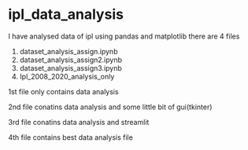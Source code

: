 # ipl_data_analysis
I have analysed data of ipl using pandas and matplotlib
there are 4 files
1) dataset_analysis_assign.ipynb
2) dataset_analysis_assign2.ipynb
3) dataset_analysis_assign3.ipynb
4) Ipl_2008_2020_analysis_only


1st file only contains data analysis


2nd file conatins data analysis and some little bit of gui(tkinter)


3rd file conatins data analysis and streamlit


4th file contains best data analysis file
